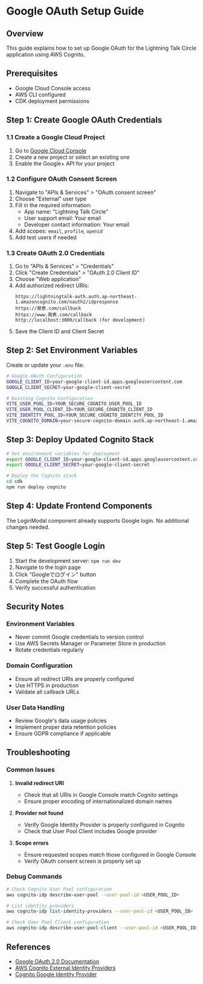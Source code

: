 # Google OAuth Setup Guide

## Overview

This guide explains how to set up Google OAuth for the Lightning Talk Circle
application using AWS Cognito.

## Prerequisites

- Google Cloud Console access
- AWS CLI configured
- CDK deployment permissions

## Step 1: Create Google OAuth Credentials

### 1.1 Create a Google Cloud Project

1. Go to [Google Cloud Console](https://console.cloud.google.com/)
2. Create a new project or select an existing one
3. Enable the Google+ API for your project

### 1.2 Configure OAuth Consent Screen

1. Navigate to "APIs & Services" > "OAuth consent screen"
2. Choose "External" user type
3. Fill in the required information:
   - App name: "Lightning Talk Circle"
   - User support email: Your email
   - Developer contact information: Your email
4. Add scopes: `email`, `profile`, `openid`
5. Add test users if needed

### 1.3 Create OAuth 2.0 Credentials

1. Go to "APIs & Services" > "Credentials"
2. Click "Create Credentials" > "OAuth 2.0 Client ID"
3. Choose "Web application"
4. Add authorized redirect URIs:
   ```
   https://lightningtalk-auth.auth.ap-northeast-1.amazoncognito.com/oauth2/idpresponse
   https://発表.com/callback
   https://www.発表.com/callback
   http://localhost:3000/callback (for development)
   ```
5. Save the Client ID and Client Secret

## Step 2: Set Environment Variables

Create or update your `.env` file:

```bash
# Google OAuth Configuration
GOOGLE_CLIENT_ID=your-google-client-id.apps.googleusercontent.com
GOOGLE_CLIENT_SECRET=your-google-client-secret

# Existing Cognito Configuration
VITE_USER_POOL_ID=YOUR_SECURE_COGNITO_USER_POOL_ID
VITE_USER_POOL_CLIENT_ID=YOUR_SECURE_COGNITO_CLIENT_ID
VITE_IDENTITY_POOL_ID=YOUR_SECURE_COGNITO_IDENTITY_POOL_ID
VITE_COGNITO_DOMAIN=your-secure-cognito-domain.auth.ap-northeast-1.amazoncognito.com
```

## Step 3: Deploy Updated Cognito Stack

```bash
# Set environment variables for deployment
export GOOGLE_CLIENT_ID=your-google-client-id.apps.googleusercontent.com
export GOOGLE_CLIENT_SECRET=your-google-client-secret

# Deploy the Cognito stack
cd cdk
npm run deploy cognito
```

## Step 4: Update Frontend Components

The LoginModal component already supports Google login. No additional changes
needed.

## Step 5: Test Google Login

1. Start the development server: `npm run dev`
2. Navigate to the login page
3. Click "Googleでログイン" button
4. Complete the OAuth flow
5. Verify successful authentication

## Security Notes

### Environment Variables

- Never commit Google credentials to version control
- Use AWS Secrets Manager or Parameter Store in production
- Rotate credentials regularly

### Domain Configuration

- Ensure all redirect URIs are properly configured
- Use HTTPS in production
- Validate all callback URLs

### User Data Handling

- Review Google's data usage policies
- Implement proper data retention policies
- Ensure GDPR compliance if applicable

## Troubleshooting

### Common Issues

1. **Invalid redirect URI**
   - Check that all URIs in Google Console match Cognito settings
   - Ensure proper encoding of internationalized domain names

2. **Provider not found**
   - Verify Google Identity Provider is properly configured in Cognito
   - Check that User Pool Client includes Google provider

3. **Scope errors**
   - Ensure requested scopes match those configured in Google Console
   - Verify OAuth consent screen is properly set up

### Debug Commands

```bash
# Check Cognito User Pool configuration
aws cognito-idp describe-user-pool --user-pool-id <USER_POOL_ID>

# List identity providers
aws cognito-idp list-identity-providers --user-pool-id <USER_POOL_ID>

# Check User Pool Client configuration
aws cognito-idp describe-user-pool-client --user-pool-id <USER_POOL_ID> --client-id <CLIENT_ID>
```

## References

- [Google OAuth 2.0 Documentation](https://developers.google.com/identity/protocols/oauth2)
- [AWS Cognito External Identity Providers](https://docs.aws.amazon.com/cognito/latest/developerguide/external-identity-providers.html)
- [Cognito Google Identity Provider](https://docs.aws.amazon.com/cognito/latest/developerguide/google.html)
